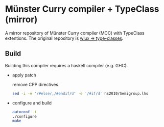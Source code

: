 
# Münster Curry compiler + TypeClass (mirror)

A mirror repository of Münster Curry compiler (MCC) with TypeClass extentions.
The original repository is [wlux -> type-classes][type-classes].


## Build

Building this compiler requires a haskell compiler (e.g. GHC).

- apply patch

  remove CPP directives.
  
  ```sh
  sed -i -e '/#else/,/#endif/d' -e '/#if/d' hs2010/Semigroup.lhs
  ```

- configure and build

  ```sh
  autoconf -i
  ./configure
  make
  ```


[type-classes]: https://hub.darcs.net/wlux/type-classes "wlux -> type-classes"

